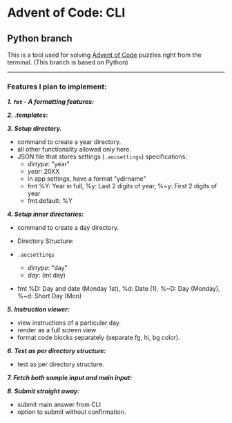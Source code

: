 Advent of Code: CLI
===
Python branch
---

This is a tool used for solving [Advent of Code](www.adventofcode.com) puzzles right from the terminal.
(This branch is based on Python)

---

### Features I plan to implement:

_**1. `fmt` - A formatting features:**_

_**2. .templates:**_

_**3. Setup directory.**_
   + command to create a year directory.
   + all other functionality allowed only here.
   + JSON file that stores settings (`.aocsettings`) specifications:
      - *dirtype*: "year"
      - *year*: 20XX
      - in app settings, have a format "ydirname"
      - fmt %Y: Year in full, %y: Last 2 digits of year, %~y: First 2 digits of year
      - fmt.default: %Y

_**4. Setup inner directories:**_
   + command to create a day directory.
   + Directory Structure:

   + `.aocsettings`
      + *dirtype*: "day"
      + *day*: (int day)
      
   + fmt %D: Day and date (Monday 1st), %d: Date (1), %~D: Day (Monday), %~d: Short Day (Mon)

_**5. Instruction viewer:**_
   + view instructions of a particular day.
   + render as a full screen view
   + format code blocks separately (separate fg, hi, bg color).

_**6. Test as per directory structure:**_
   + test as per directory structure.

_**7. Fetch both sample input and main input:**_

_**8. Submit straight away:**_
   + submit main answer from CLI
   + option to submit without confirmation.
